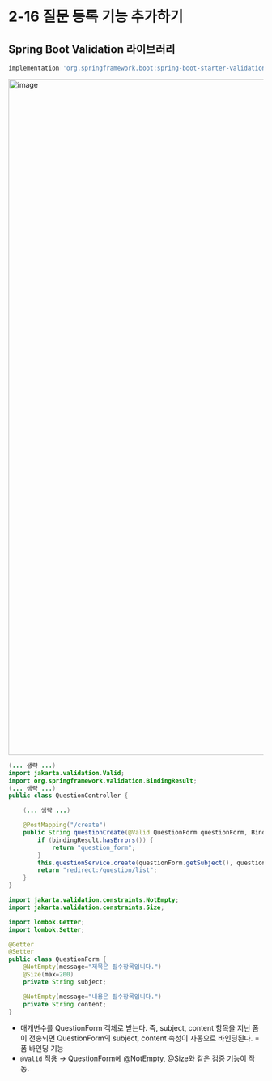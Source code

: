 # **2-16 질문 등록 기능 추가하기**

## **Spring Boot Validation 라이브러리**
```Groovy
implementation 'org.springframework.boot:spring-boot-starter-validation'
```

<img width="1057" height="1333" alt="image" src="https://github.com/user-attachments/assets/7ef70a85-be05-41ee-b2d9-a346e9aeec77" />


```java
(... 생략 ...)
import jakarta.validation.Valid;
import org.springframework.validation.BindingResult;
(... 생략 ...)
public class QuestionController {

    (... 생략 ...)

    @PostMapping("/create")
    public String questionCreate(@Valid QuestionForm questionForm, BindingResult bindingResult) {
        if (bindingResult.hasErrors()) {
            return "question_form";
        }
        this.questionService.create(questionForm.getSubject(), questionForm.getContent());
        return "redirect:/question/list";
    }
}

import jakarta.validation.constraints.NotEmpty;
import jakarta.validation.constraints.Size;

import lombok.Getter;
import lombok.Setter;

@Getter
@Setter
public class QuestionForm {
    @NotEmpty(message="제목은 필수항목입니다.")
    @Size(max=200)
    private String subject;

    @NotEmpty(message="내용은 필수항목입니다.")
    private String content;
}

```

- 매개변수를 QuestionForm 객체로 받는다. 즉, subject, content 항목을 지닌 폼이 전송되면 QuestionForm의 subject, content 속성이 자동으로 바인딩된다. = 폼 바인딩 기능
- `@Valid` 적용 → QuestionForm에 @NotEmpty, @Size와 같은 검증 기능이 작동.


